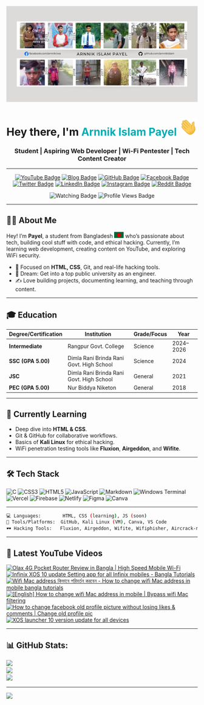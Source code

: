 <!-- Banner Image -->
![Github Banner](assets/github-banner.jpg)

<h1 align="center">Hey there, I'm <span style="color:#00ADB5;">Arnnik Islam Payel</span> <img src="./assets/hello.gif" width="48px" alt="hello"/> </h1>
<h3 align="center">Student | Aspiring Web Developer | Wi-Fi Pentester | Tech Content Creator</h3>

---

<p align="center">
  <a href="https://youtube.com/@learnwitharnnik"><img src="https://img.shields.io/badge/YouTube-FF0000?style=for-the-badge&logo=youtube&logoColor=white" alt="YouTube Badge"/></a>
  <a href="https://arnnikislam.github.io"><img src="https://img.shields.io/badge/Blog-Read%20My%20Posts-orange?style=for-the-badge&logo=hashnode&logoColor=white" alt="Blog Badge"/></a>
  <a href="https://github.com/arnnikislam"><img src="https://img.shields.io/badge/GitHub-100000?style=for-the-badge&logo=github&logoColor=white" alt="GitHub Badge"/></a>
  <a href="https://facebook.com/arnnik.lwa"><img src="https://img.shields.io/badge/Facebook-1877F2?style=for-the-badge&logo=facebook&logoColor=white" alt="Facebook Badge"/></a>
  <a href="https://twitter.com/arnnikislam"><img src="https://img.shields.io/badge/X-000000?style=for-the-badge&logo=twitter&logoColor=white" alt="Twitter Badge"/></a>
  <a href="https://linkedin.com/in/arnnikislam"><img src="https://img.shields.io/badge/LinkedIn-0A66C2?style=for-the-badge&logo=linkedin&logoColor=white" alt="LinkedIn Badge"/></a>
  <a href="https://www.instagram.com"><img src="https://img.shields.io/badge/Instagram-FF0000?style=for-the-badge&logo=instagram&logoColor=white" alt="Instagram Badge"/></a>
  <a href="https://www.reddit.com"><img src="https://img.shields.io/badge/Reddit-FF4500?style=for-the-badge&logo=reddit&logoColor=white" alt="Reddit Badge"/></a>
</p>
<p align="center">
  <img src="https://img.shields.io/github/watchers/arnnikislam/arnnikislam?style=for-the-badge&logo=github&color=brightgreen&label=Watching" alt="Watching Badge"/>
  <img src="https://komarev.com/ghpvc/?username=arnnikislam&label=Profile%20Views&color=0e75b6&style=for-the-badge" alt="Profile Views Badge"/>
</p>

---

## 🧑‍💻 About Me

Hey! I’m **Payel**, a student from Bangladesh <img src="assets/bangladesh.png" alt="Bangladesh" width="25px"/> who’s passionate about tech, building cool stuff with code, and ethical hacking. Currently, I’m learning web development, creating content on YouTube, and exploring WiFi security.

- 🌱 Focused on **HTML, CSS**, Git, and real-life hacking tools.
- 🎯 Dream: Get into a top public university as an engineer.
- ✍️ Love building projects, documenting learning, and teaching through content.

---

## 🎓 Education

| **Degree/Certification** | **Institution**                          | **Grade/Focus** | **Year**  |
| ------------------------ | ---------------------------------------- | --------------- | --------- |
| **Intermediate**         | Rangpur Govt. College                    | Science         | 2024–2026 |
| **SSC (GPA 5.00)**       | Dimla Rani Brinda Rani Govt. High School | Science         | 2024      |
| **JSC**                  | Dimla Rani Brinda Rani Govt. High School | General         | 2021      |
| **PEC (GPA 5.00)**       | Nur Biddya Niketon                       | General         | 2018      |

---

## 🧠 Currently Learning

- Deep dive into **HTML & CSS**.
- Git & GitHub for collaborative workflows.
- Basics of **Kali Linux** for ethical hacking.
- WiFi penetration testing tools like **Fluxion**, **Airgeddon**, and **Wifite**.

---

## 🛠️ Tech Stack

![C](https://img.shields.io/badge/c-%2300599C.svg?style=for-the-badge&logo=c&logoColor=white) 
![CSS3][def] 
![HTML5](https://img.shields.io/badge/html5-%23E34F26.svg?style=for-the-badge&logo=html5&logoColor=white) 
![JavaScript](https://img.shields.io/badge/javascript-%23323330.svg?style=for-the-badge&logo=javascript&logoColor=%23F7DF1E) 
![Markdown](https://img.shields.io/badge/markdown-%23000000.svg?style=for-the-badge&logo=markdown&logoColor=white) 
![Windows Terminal](https://img.shields.io/badge/Windows%20Terminal-%234D4D4D.svg?style=for-the-badge&logo=windows-terminal&logoColor=white) 
![Vercel](https://img.shields.io/badge/vercel-%23000000.svg?style=for-the-badge&logo=vercel&logoColor=white) 
![Firebase](https://img.shields.io/badge/firebase-%23039BE5.svg?style=for-the-badge&logo=firebase) 
![Netlify](https://img.shields.io/badge/netlify-%23000000.svg?style=for-the-badge&logo=netlify&logoColor=#00C7B7) 
![Figma](https://img.shields.io/badge/figma-%23F24E1E.svg?style=for-the-badge&logo=figma&logoColor=white) 
![Canva](https://img.shields.io/badge/Canva-%2300C4CC.svg?style=for-the-badge&logo=Canva&logoColor=white)

---

```bash
💻 Languages:        HTML, CSS (learning), JS (soon)
🧰 Tools/Platforms:  GitHub, Kali Linux (VM), Canva, VS Code
🕶️ Hacking Tools:   Fluxion, Airgeddon, Wifite, Wifiphisher, Aircrack-ng
```

---

## 🎥 Latest YouTube Videos

<!-- BEGIN YOUTUBE-CARDS -->

[![Olax 4G Pocket Router Review in Bangla | High Speed Mobile Wi-Fi](https://ytcards.demolab.com/?id=Gdhp8D_XOeE&title=Olax+4G+Pocket+Router+Review+in+Bangla+%7C+High+Speed+Mobile+Wi-Fi&lang=en&timestamp=1650793284&background_color=%230d1117&title_color=%23ffffff&stats_color=%23dedede&max_title_lines=1&width=250&border_radius=5)](https://www.youtube.com/watch?v=Gdhp8D_XOeE)
[![Infinix XOS 10 update Setting app for all Infinix mobiles - Bangla Tutorials](https://ytcards.demolab.com/?id=OuwF7n57pJU&title=Infinix+XOS+10+update+Setting+app+for+all+Infinix+mobiles+-+Bangla+Tutorials&lang=en&timestamp=1650183315&background_color=%230d1117&title_color=%23ffffff&stats_color=%23dedede&max_title_lines=1&width=250&border_radius=5)](https://www.youtube.com/watch?v=OuwF7n57pJU)
[![Wifi Mac address কিভাবে পরিবর্তন করবেন - How to change wifi Mac address in mobile bangla tutorials](https://ytcards.demolab.com/?id=LVxrVplx6cE&title=Wifi+Mac+address+%E0%A6%95%E0%A6%BF%E0%A6%AD%E0%A6%BE%E0%A6%AC%E0%A7%87+%E0%A6%AA%E0%A6%B0%E0%A6%BF%E0%A6%AC%E0%A6%B0%E0%A7%8D%E0%A6%A4%E0%A6%A8+%E0%A6%95%E0%A6%B0%E0%A6%AC%E0%A7%87%E0%A6%A8+-+How+to+change+wifi+Mac+address+in+mobile+bangla+tutorials&lang=en&timestamp=1648866758&background_color=%230d1117&title_color=%23ffffff&stats_color=%23dedede&max_title_lines=1&width=250&border_radius=5)](https://www.youtube.com/watch?v=LVxrVplx6cE)
[![[English] How to change wifi Mac address in mobile | Bypass wifi Mac filtering](https://ytcards.demolab.com/?id=hcJwi8N4nqQ&title=%5BEnglish%5D+How+to+change+wifi+Mac+address+in+mobile+%7C+Bypass+wifi+Mac+filtering&lang=en&timestamp=1645976568&background_color=%230d1117&title_color=%23ffffff&stats_color=%23dedede&max_title_lines=1&width=250&border_radius=5)](https://www.youtube.com/watch?v=hcJwi8N4nqQ)
[![How to change facebook old profile picture without losing likes & comments | Change old profile pic](https://ytcards.demolab.com/?id=jvi7CTkzx2U&title=How+to+change+facebook+old+profile+picture+without+losing+likes+%26+comments+%7C+Change+old+profile+pic&lang=en&timestamp=1644901363&background_color=%230d1117&title_color=%23ffffff&stats_color=%23dedede&max_title_lines=1&width=250&border_radius=5)](https://www.youtube.com/watch?v=jvi7CTkzx2U)
[![XOS launcher 10 version update for all devices](https://ytcards.demolab.com/?id=KGGh-QnQtoM&title=XOS+launcher+10+version+update+for+all+devices&lang=en&timestamp=1640870818&background_color=%230d1117&title_color=%23ffffff&stats_color=%23dedede&max_title_lines=1&width=250&border_radius=5)](https://www.youtube.com/watch?v=KGGh-QnQtoM)

<!-- END YOUTUBE-CARDS -->

---

## 📊 GitHub Stats:

![](https://github-readme-stats.vercel.app/api?username=arnnikislam&theme=github_dark&hide_border=false&include_all_commits=true&count_private=true)<br/>
![](https://nirzak-streak-stats.vercel.app/?user=arnnikislam&theme=github_dark&hide_border=false)<br/>
![](https://github-readme-stats.vercel.app/api/top-langs/?username=arnnikislam&theme=github_dark&hide_border=false&include_all_commits=true&count_private=true&layout=compact)

---

[![](https://visitcount.itsvg.in/api?id=arnnikislam&icon=0&color=13)](https://visitcount.itsvg.in)


[def]: https://img.shields.io/badge/css3-%231572B6.svg?style=for-the-badge&logo=css3&logoColor=white